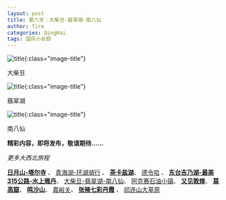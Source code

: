 ```yaml
---
layout: post
title: 第六天：大柴旦-翡翠湖-南八仙
author: fire
categories: QingHai 
tags: 国庆小长假
---
```


![title](https://image.sideproject.cn/travel/xibei/bicycle-title.jpg){:class="image-title"}

大柴旦

![title](https://image.sideproject.cn/travel/xibei/bicycle-title.jpg){:class="image-title"}

翡翠湖

![title](https://image.sideproject.cn/travel/xibei/bicycle-title.jpg){:class="image-title"}

南八仙

**精彩内容，即将发布，敬请期待……**

*更多大西北旅程*

[**日月山-塔尔寺**](/qinghai/ri-yue-shan.html) 、
[青海湖-环湖骑行](/qinghai/qing-hai-lake.html) 、
[**茶卡盐湖**](/qinghai/cha-ka-salt-lake.html)、
[德令哈](/qinghai/de-ling-ha.html) 、
[**东台吉乃湖-最美315公路-水上雅丹**](/qinghai/dong-tai-ji-nai-hu.html)、
[大柴旦-翡翠湖-南八仙](/qinghai/da-chai-dan.html)、
[阿克赛石油小镇](/gansu/shi-you-xiao-zhen.html)、
[**又见敦煌**](/gansu/you-jian-dun-huang.html)、
[**莫高窟**](/gansu/mo-gao-ku.html)、
[**鸣沙山**](/gansu/ming-sha-shan.html)、
[嘉峪关](/gansu/jia-yu-guan.html)、
[**张掖七彩丹霞**](/gansu/qi-cai-dan-xia.html) 、
[祁连山大草原](/gansu/qi-lian-shan.html)

